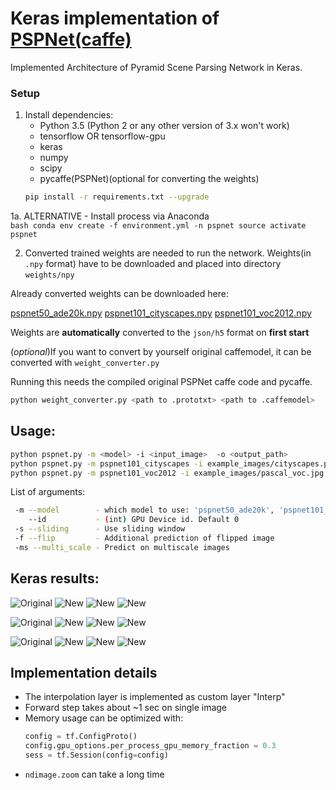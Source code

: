 # Keras implementation of [PSPNet(caffe)](https://github.com/hszhao/PSPNet)

Implemented Architecture of Pyramid Scene Parsing Network in Keras.

### Setup
1. Install dependencies:
    * Python 3.5  (Python 2 or any other version of 3.x won't work)
    * tensorflow OR tensorflow-gpu
    * keras
    * numpy
    * scipy
    * pycaffe(PSPNet)(optional for converting the weights) 
    ```bash
    pip install -r requirements.txt --upgrade
    ```

1a. ALTERNATIVE - Install process via Anaconda  
    ```bash
    conda env create -f environment.yml -n pspnet
    source activate pspnet
    ```

2. Converted trained weights are needed to run the network.
Weights(in ```.npy``` format) have to be downloaded and placed into directory ``` weights/npy ```


Already converted weights can be downloaded here:

[pspnet50_ade20k.npy](https://www.dropbox.com/s/ms8afun494dlh1t/pspnet50_ade20k.npy?dl=0)
[pspnet101_cityscapes.npy](https://www.dropbox.com/s/b21j6hi6qql90l0/pspnet101_cityscapes.npy?dl=0)
[pspnet101_voc2012.npy](https://www.dropbox.com/s/xkjmghsbn6sfj9k/pspnet101_voc2012.npy?dl=0) 

Weights are **automatically** converted to the ```json/h5``` format on **first start**

(*optional*)If you want to convert by yourself original caffemodel, it can be converted with ```weight_converter.py```

Running this needs the compiled original PSPNet caffe code and pycaffe.

```bash
python weight_converter.py <path to .prototxt> <path to .caffemodel>
```

## Usage:

```bash
python pspnet.py -m <model> -i <input_image>  -o <output_path>
python pspnet.py -m pspnet101_cityscapes -i example_images/cityscapes.png -o example_results/cityscapes.jpg
python pspnet.py -m pspnet101_voc2012 -i example_images/pascal_voc.jpg -o example_results/pascal_voc.jpg
```
List of arguments:
```bash
 -m --model        - which model to use: 'pspnet50_ade20k', 'pspnet101_cityscapes', 'pspnet101_voc2012'
    --id           - (int) GPU Device id. Default 0
 -s --sliding      - Use sliding window
 -f --flip         - Additional prediction of flipped image
 -ms --multi_scale - Predict on multiscale images
```
## Keras results:
![Original](example_images/ade20k.jpg)
![New](example_results/ade20k_seg.jpg)
![New](example_results/ade20k_seg_blended.jpg)
![New](example_results/ade20k_probs.jpg)

![Original](example_images/cityscapes.png)
![New](example_results/cityscapes_seg.jpg)
![New](example_results/cityscapes_seg_blended.jpg)
![New](example_results/cityscapes_probs.jpg)

![Original](example_images/pascal_voc.jpg)
![New](example_results/pascal_voc_seg.jpg)
![New](example_results/pascal_voc_seg_blended.jpg)
![New](example_results/pascal_voc_probs.jpg)


## Implementation details
* The interpolation layer is implemented as custom layer "Interp"
* Forward step takes about ~1 sec on single image
* Memory usage can be optimized with:
    ```python
    config = tf.ConfigProto()
    config.gpu_options.per_process_gpu_memory_fraction = 0.3 
    sess = tf.Session(config=config)
    ```
* ```ndimage.zoom``` can take a long time





